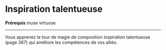 # Inspiration talentueuse

<p><strong>Prérequis</strong> muse virtuose</p>
<hr>
<p>Vous apprenez le tour de magie de composition inspiration talentueuse (page 387) qui améliore les compétences de vos alliés.</p>